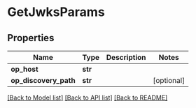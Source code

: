 # GetJwksParams

## Properties
Name | Type | Description | Notes
------------ | ------------- | ------------- | -------------
**op_host** | **str** |  | 
**op_discovery_path** | **str** |  | [optional] 

[[Back to Model list]](../README.md#documentation-for-models) [[Back to API list]](../README.md#documentation-for-api-endpoints) [[Back to README]](../README.md)


